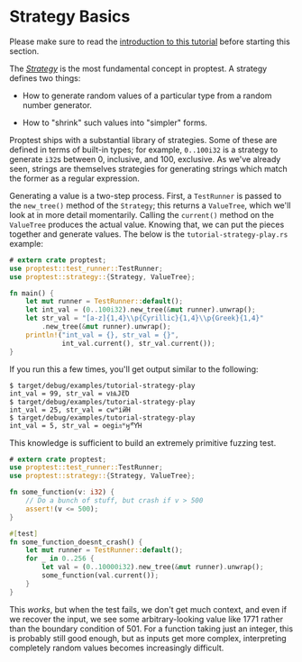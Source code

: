 # Strategy Basics

Please make sure to read the [introduction to this tutorial](index.md) before
starting this section.

The [_Strategy_](https://docs.rs/proptest/latest/proptest/strategy/trait.Strategy.html) is the most fundamental
concept in proptest. A strategy defines two things:

- How to generate random values of a particular type from a random number
generator.

- How to "shrink" such values into "simpler" forms.

Proptest ships with a substantial library of strategies. Some of these are
defined in terms of built-in types; for example, `0..100i32` is a strategy
to generate `i32`s between 0, inclusive, and 100, exclusive. As we've
already seen, strings are themselves strategies for generating strings
which match the former as a regular expression.

Generating a value is a two-step process. First, a `TestRunner` is passed
to the `new_tree()` method of the `Strategy`; this returns a `ValueTree`,
which we'll look at in more detail momentarily. Calling the `current()`
method on the `ValueTree` produces the actual value. Knowing that, we can
put the pieces together and generate values. The below is the
`tutorial-strategy-play.rs` example:

```rust
# extern crate proptest;
use proptest::test_runner::TestRunner;
use proptest::strategy::{Strategy, ValueTree};

fn main() {
    let mut runner = TestRunner::default();
    let int_val = (0..100i32).new_tree(&mut runner).unwrap();
    let str_val = "[a-z]{1,4}\\p{Cyrillic}{1,4}\\p{Greek}{1,4}"
        .new_tree(&mut runner).unwrap();
    println!("int_val = {}, str_val = {}",
             int_val.current(), str_val.current());
}
```

If you run this a few times, you'll get output similar to the following:

```text
$ target/debug/examples/tutorial-strategy-play
int_val = 99, str_val = vѨͿἕΌ
$ target/debug/examples/tutorial-strategy-play
int_val = 25, str_val = cwᵸійΉ
$ target/debug/examples/tutorial-strategy-play
int_val = 5, str_val = oegiᴫᵸӈᵸὛΉ
```

This knowledge is sufficient to build an extremely primitive fuzzing test.

```rust
# extern crate proptest;
use proptest::test_runner::TestRunner;
use proptest::strategy::{Strategy, ValueTree};

fn some_function(v: i32) {
    // Do a bunch of stuff, but crash if v > 500
    assert!(v <= 500);
}

#[test]
fn some_function_doesnt_crash() {
    let mut runner = TestRunner::default();
    for _ in 0..256 {
        let val = (0..10000i32).new_tree(&mut runner).unwrap();
        some_function(val.current());
    }
}
```

This _works_, but when the test fails, we don't get much context, and even
if we recover the input, we see some arbitrary-looking value like 1771
rather than the boundary condition of 501. For a function taking just an
integer, this is probably still good enough, but as inputs get more
complex, interpreting completely random values becomes increasingly
difficult.

